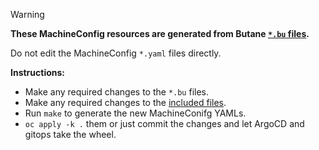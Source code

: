 > [!WARNING]
> **These MachineConfig resources are generated from Butane [`*.bu` files](butane/).**
>
> Do not edit the MachineConfig `*.yaml` files directly.

**Instructions:**

* Make any required changes to the `*.bu` files.
* Make any required changes to the [included files](inc/).
* Run `make` to generate the new MachineConifg YAMLs.
* `oc apply -k .` them or just commit the changes and let ArgoCD and gitops take the wheel.
